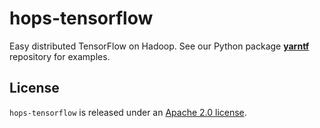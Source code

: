 # hops-tensorflow
Easy distributed TensorFlow on Hadoop. See our Python package [**yarntf**](https://github.com/tobiajo/yarntf) repository for examples.

## License
`hops-tensorflow` is released under an [Apache 2.0 license](LICENSE.txt).
